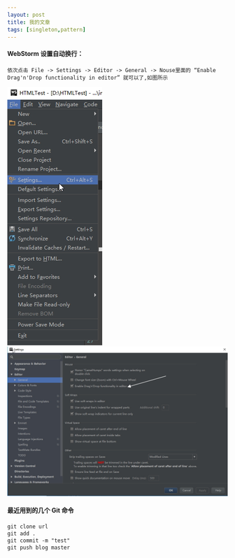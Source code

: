 ```yaml
---
layout: post
title: 我的文章
tags: [singleton,pattern]
---
```


#### WebStorm 设置自动换行：
    依次点击 File -> Settings -> Editor -> General -> Nouse里面的 “Enable Drag'n'Drop functionality in editor” 就可以了,如图所示

![WebStorm_01.png](images/2016/WebStorm_01.png)
![WebStorm_02.png](images/2016/WebStorm_02.png)


#### 最近用到的几个 Git 命令
    git clone url
    git add .
    git commit -m "test"
    git push blog master


